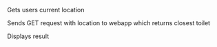 Gets users current location

Sends GET request with location to webapp which returns closest toilet

Displays result
